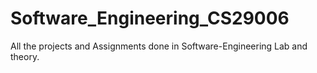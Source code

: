 # Software_Engineering_CS29006

All the projects and Assignments done in Software-Engineering Lab and theory.
